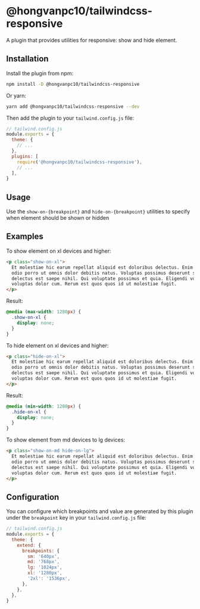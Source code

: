 # @hongvanpc10/tailwindcss-responsive

A plugin that provides utilities for responsive: show and hide element.

## Installation

Install the plugin from npm:

```sh
npm install -D @hongvanpc10/tailwindcss-responsive
```

Or yarn:

```sh
yarn add @hongvanpc10/tailwindcss-responsive --dev
```

Then add the plugin to your `tailwind.config.js` file:

```js
// tailwind.config.js
module.exports = {
  theme: {
    // ...
  },
  plugins: [
    require('@hongvanpc10/tailwindcss-responsive'),
    // ...
  ],
}
```

## Usage

Use the `show-on-{breakpoint}` and `hide-on-{breakpoint}` utilities to specify when element should be shown or hidden

## Examples

To show element on xl devices and higher:

```html
<p class="show-on-xl">
  Et molestiae hic earum repellat aliquid est doloribus delectus. Enim illum
  odio porro ut omnis dolor debitis natus. Voluptas possimus deserunt sit
  delectus est saepe nihil. Qui voluptate possimus et quia. Eligendi voluptas
  voluptas dolor cum. Rerum est quos quos id ut molestiae fugit.
</p>
```

Result:

```css
@media (max-width: 1280px) {
  .show-on-xl {
    display: none;
  }
}
```

To hide element on xl devices and higher:

```html
<p class="hide-on-xl">
  Et molestiae hic earum repellat aliquid est doloribus delectus. Enim illum
  odio porro ut omnis dolor debitis natus. Voluptas possimus deserunt sit
  delectus est saepe nihil. Qui voluptate possimus et quia. Eligendi voluptas
  voluptas dolor cum. Rerum est quos quos id ut molestiae fugit.
</p>
```

Result:

```css
@media (min-width: 1280px) {
  .hide-on-xl {
    display: none;
  }
}
```

To show element from md devices to lg devices:

```html
<p class="show-on-md hide-on-lg">
  Et molestiae hic earum repellat aliquid est doloribus delectus. Enim illum
  odio porro ut omnis dolor debitis natus. Voluptas possimus deserunt sit
  delectus est saepe nihil. Qui voluptate possimus et quia. Eligendi voluptas
  voluptas dolor cum. Rerum est quos quos id ut molestiae fugit.
</p>
```

## Configuration

You can configure which breakpoints and value are generated by this plugin under the `breakpoint` key in your `tailwind.config.js` file:

```js
// tailwind.config.js
module.exports = {
  theme: {
    extend: {
      breakpoints: {
        sm: '640px',
        md: '768px',
        lg: '1024px',
        xl: '1280px',
        '2xl': '1536px',
      },
    },
  },
}
```

